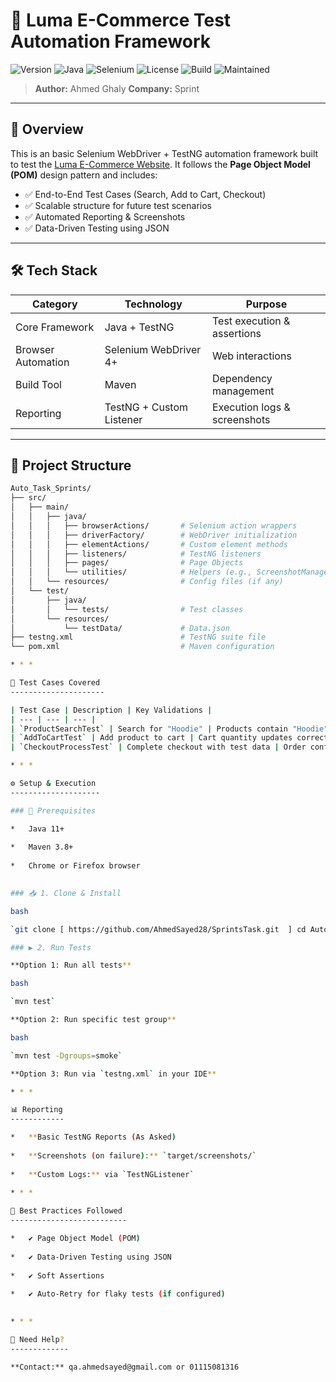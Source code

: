 # 🛒 Luma E-Commerce Test Automation Framework

![Version](https://img.shields.io/badge/version-1.0-blue.svg)
![Java](https://img.shields.io/badge/Java-11%2B-orange)
![Selenium](https://img.shields.io/badge/Selenium-4%2B-brightgreen)
![License](https://img.shields.io/badge/license-Internal--Use--Only-lightgrey)
![Build](https://img.shields.io/badge/build-passing-brightgreen)
![Maintained](https://img.shields.io/badge/maintained-yes-success)

> **Author:** Ahmed Ghaly 
> **Company:** Sprint  
---

## 📌 Overview

This is an basic Selenium WebDriver + TestNG automation framework built to test the [Luma E-Commerce Website](https://magento.softwaretestingboard.com/). It follows the **Page Object Model (POM)** design pattern and includes:

- ✅ End-to-End Test Cases (Search, Add to Cart, Checkout)
- ✅ Scalable structure for future test scenarios
- ✅ Automated Reporting & Screenshots
- ✅ Data-Driven Testing using JSON

---

## 🛠️ Tech Stack

| Category          | Technology                | Purpose                            |
|-------------------|---------------------------|-------------------------------------|
| Core Framework    | Java + TestNG             | Test execution & assertions         |
| Browser Automation| Selenium WebDriver 4+     | Web interactions                    |
| Build Tool        | Maven                     | Dependency management               |
| Reporting         | TestNG + Custom Listener  | Execution logs & screenshots        |

---

## 📂 Project Structure

```bash
Auto_Task_Sprints/
├── src/
│   ├── main/
│   │   ├── java/
│   │   │   ├── browserActions/       # Selenium action wrappers
│   │   │   ├── driverFactory/        # WebDriver initialization
│   │   │   ├── elementActions/       # Custom element methods
│   │   │   ├── listeners/            # TestNG listeners
│   │   │   ├── pages/                # Page Objects
│   │   │   └── utilities/            # Helpers (e.g., ScreenshotManager)
│   │   └── resources/                # Config files (if any)
│   └── test/
│       ├── java/
│       │   └── tests/                # Test classes
│       └── resources/
│           └── testData/             # Data.json
├── testng.xml                        # TestNG suite file
└── pom.xml                           # Maven configuration

* * *

🚀 Test Cases Covered
---------------------

| Test Case | Description | Key Validations |
| --- | --- | --- |
| `ProductSearchTest` | Search for "Hoodie" | Products contain "Hoodie" in name if not it will search in the description in the product details |
| `AddToCartTest` | Add product to cart | Cart quantity updates correctly |
| `CheckoutProcessTest` | Complete checkout with test data | Order confirmation message appears |

* * *

⚙️ Setup & Execution
--------------------

### 🔧 Prerequisites

*   Java 11+
    
*   Maven 3.8+
    
*   Chrome or Firefox browser
    

### 📥 1. Clone & Install

bash

`git clone [ https://github.com/AhmedSayed28/SprintsTask.git  ] cd Auto_Task_Sprints mvn clean install`

### ▶️ 2. Run Tests

**Option 1: Run all tests**

bash

`mvn test`

**Option 2: Run specific test group**

bash

`mvn test -Dgroups=smoke`

**Option 3: Run via `testng.xml` in your IDE**

* * *

📊 Reporting
------------

*   **Basic TestNG Reports (As Asked)
    
*   **Screenshots (on failure):** `target/screenshots/`
    
*   **Custom Logs:** via `TestNGListener`
    
* * *

🧠 Best Practices Followed
--------------------------

*   ✔ Page Object Model (POM)
    
*   ✔ Data-Driven Testing using JSON
    
*   ✔ Soft Assertions
    
*   ✔ Auto-Retry for flaky tests (if configured)
    

* * *

💬 Need Help?
-------------

**Contact:** qa.ahmedsayed@gmail.com or 01115081316 
